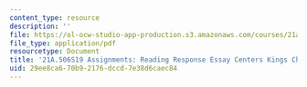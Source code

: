 ```yaml
---
content_type: resource
description: ''
file: https://ol-ocw-studio-app-production.s3.amazonaws.com/courses/21a-506-the-anthropology-of-politics-persuasion-and-power-spring-2019/29ee8ca670b92176dccd7e38d6caec84_MIT21A_506S19_Sec3Mod2Respons1.pdf
file_type: application/pdf
resourcetype: Document
title: '21A.506S19 Assignments: Reading Response Essay Centers Kings Charisma'
uid: 29ee8ca6-70b9-2176-dccd-7e38d6caec84
---
```

